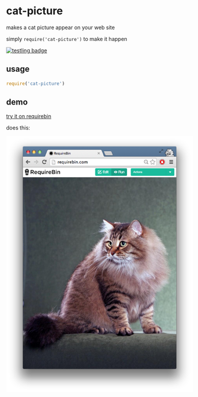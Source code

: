 # cat-picture

makes a cat picture appear on your web site

simply `require('cat-picture')` to make it happen

[![testling badge](https://ci.testling.com/maxogden/cat-picture.png)](https://ci.testling.com/maxogden/cat-picture)

## usage

```js
require('cat-picture')
```

## demo

[try it on requirebin](http://requirebin.com/?gist=9522894)

does this:

![cat](picture.png)
